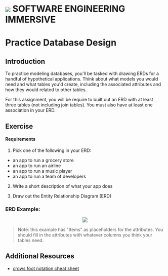 # ![](https://ga-dash.s3.amazonaws.com/production/assets/logo-9f88ae6c9c3871690e33280fcf557f33.png)  SOFTWARE ENGINEERING IMMERSIVE
# Practice Database Design

## Introduction

To practice modeling databases, you'll be tasked with drawing ERDs for a handful of hypothetical applications. Think about what models you would need and what tables you'd create, including the associated attributes and how they would related to other tables.

For this assignment, you will be require to built out an ERD with at least three tables (not including join tables). You must also have at least one association in your ERD.

## Exercise

#### Requirements

1. Pick one of the following in your ERD:

  - an app to run a grocery store
  - an app to run an airline
  - an app to run a music player
  - an app to run a team of developers

2. Write a short description of what your app does

3. Draw out the Entity Relationship Diagram (ERD)

### ERD Example:

<p align="center">
  <img src ="https://www.edrawsoft.com/images/examples/entity-relationship-diagram.png">
</p>

> Note: this example has "Items" as placeholders for the attributes. You should fill in the attributes with whatever columns you think your tables need.


## Additional Resources

- [crows foot notation cheat sheet](http://www.vivekmchawla.com/content/images/2013/Dec/ERD_Relationship_Symbols_Quick_Reference-1.png)




